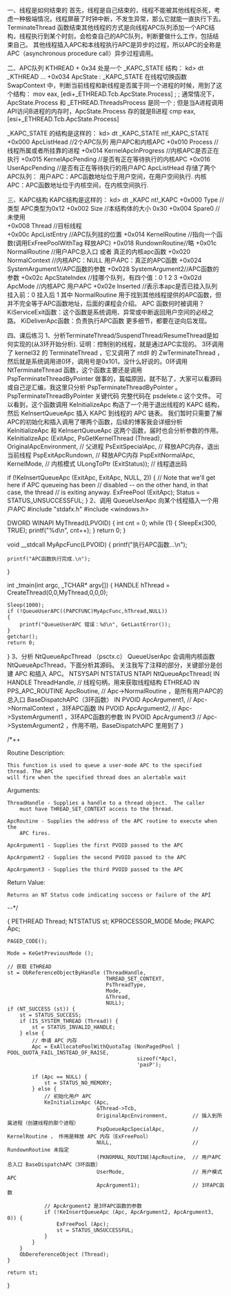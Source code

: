 一、线程是如何结束的
首先，线程是自己结束的，线程不能被其他线程杀死，考虑一种极端情况，线程屏蔽了时钟中断，不发生异常，那么它就能一直执行下去。
TerminateThread 函数结束其他线程的方式是向线程APC队列添加一个APC结构，线程执行到某个时刻，会检查自己的APC队列，判断要做什么工作，包括结束自己。
其他线程插入APC和本线程执行APC是异步的过程，所以APC的全称是 APC（asynchronous procedure call）异步过程调用。

二、APC队列
KTHREAD + 0x34 处是一个 _KAPC_STATE 结构：
kd> dt _KTHREAD
...
+0x034 ApcState         : _KAPC_STATE
在线程切换函数 SwapContext 中，判断当前线程和新线程是否属于同一个进程的时候，用到了这个结构：
mov     eax, [edi+_ETHREAD.Tcb.ApcState.Process] ;
                        ; 通常情况下，ApcState.Process 和 _ETHREAD.ThreadsProcess 是同一个
                        ; 但是当A进程调用API访问B进程的内存时，ApcState.Process 存的就是B进程
cmp     eax, [esi+_ETHREAD.Tcb.ApcState.Process]

_KAPC_STATE 的结构是这样的：
kd> dt _KAPC_STATE
nt!_KAPC_STATE
   +0x000 ApcListHead			//2个APC队列 用户APC和内核APC 
   +0x010 Process				//线程所属或者所挂靠的进程
   +0x014 KernelApcInProgress	//内核APC是否正在执行
   +0x015 KernelApcPending		//是否有正在等待执行的内核APC
   +0x016 UserApcPending		//是否有正在等待执行的用户APC
ApcListHead 存储了两个APC队列：
用户APC：APC函数地址位于用户空间，在用户空间执行.
内核APC：APC函数地址位于内核空间，在内核空间执行.

三、KAPC结构
KAPC结构是这样的：
kd> dt _KAPC
nt!_KAPC
   +0x000 Type		//类型  APC类型为0x12
   +0x002 Size		//本结构体的大小  0x30
   +0x004 Spare0    	//未使用                             
   +0x008 Thread 		//目标线程                                  
   +0x00c ApcListEntry	//APC队列挂的位置
   +0x014 KernelRoutine	//指向一个函数(调用ExFreePoolWithTag 释放APC)
   +0x018 RundownRoutine//略 
   +0x01c NormalRoutine	//用户APC总入口  或者 真正的内核apc函数
   +0x020 NormalContext	//内核APC：NULL  用户APC：真正的APC函数
   +0x024 SystemArgument1//APC函数的参数	
   +0x028 SystemArgument2//APC函数的参数
   +0x02c ApcStateIndex	//挂哪个队列，有四个值：0 1 2 3
   +0x02d ApcMode	//内核APC 用户APC
   +0x02e Inserted	//表示本apc是否已挂入队列 挂入前：0  挂入后  1
其中 NormalRoutine 用于找到其他线程提供的APC函数，但并不完全等于APC函数地址，后面的课程会介绍。
APC 函数何时被调用？
KiServiceExit函数：这个函数是系统调用、异常或中断返回用户空间的必经之路。
KiDeliverApc函数：负责执行APC函数
更多细节，都要在逆向后发现。

四、课后练习
1、分析TerminateThread/SuspendThread/ResumeThread是如何实现的(从3环开始分析).
证明：控制别的线程，就是通过APC实现的。
3环调用了 kernel32 的 TerminateThread ，它又调用了 ntdll 的 ZwTerminateThread ，然后就是系统调用进0环，调用号是0x101，没什么好说的。0环调用 NtTerminateThread 函数，这个函数主要还是调用 PspTerminateThreadByPointer 做事的，篇幅原因，就不贴了，大家可以看源码或自己逆汇编，我这里只分析 PspTerminateThreadByPointer 。
PspTerminateThreadByPointer 关键代码
完整代码在 psdelete.c 这个文件。
可以看到，这个函数调用 KeInitializeApc 构造了一个用于退出线程的 KAPC 结构，然后 KeInsertQueueApc 插入 KAPC 到线程的 APC 链表。
我们暂时只需要了解APC的初始化和插入调用了哪两个函数，后续的博客我会详细分析 KeInitializeApc 和 KeInsertQueueApc 这两个函数，届时也会分析参数的作用。
KeInitializeApc (ExitApc,
                 PsGetKernelThread (Thread),
                 OriginalApcEnvironment,		// 父进程
                 PsExitSpecialApc,				// 释放APC内存，退出当前线程
                 PspExitApcRundown,				// 释放APC内存
                 PspExitNormalApc,				
                 KernelMode,					// 内核模式
                 ULongToPtr (ExitStatus));		// 线程退出码

if (!KeInsertQueueApc (ExitApc, ExitApc, NULL, 2)) {
    // Note that we'll get here if APC queueing has been
    // disabled -- on the other hand, in that case, the thread
    // is exiting anyway.
    ExFreePool (ExitApc);
    Status = STATUS_UNSUCCESSFUL;
}
2、调用 QueueUserApc 向某个线程插入一个用户APC
#include "stdafx.h"
#include <windows.h>

DWORD WINAPI MyThread(LPVOID)
{
	int cnt = 0;
	while (1)
	{
		SleepEx(300, TRUE);
		printf("%d\n", cnt++);
	}
	return 0;
}

void __stdcall MyApcFunc(LPVOID)
{
	printf("执行APC函数...\n");
	
	printf("APC函数执行完成.\n");
}

int _tmain(int argc, _TCHAR* argv[])
{
	HANDLE hThread = CreateThread(0,0,MyThread,0,0,0);
	
	Sleep(1000);
	if (!QueueUserAPC((PAPCFUNC)MyApcFunc,hThread,NULL))
	{
		printf("QueueUserAPC 错误：%d\n", GetLastError());
	}
	getchar();
	return 0;
}
3、分析 NtQueueApcThread （psctx.c）
QueueUserApc 会调用内核函数 NtQueueApcThread，下面分析其源码。
关注我写了注释的部分，关键部分是创建 APC 和插入 APC。
NTSYSAPI
NTSTATUS
NTAPI
NtQueueApcThread(
    IN HANDLE ThreadHandle,			// 线程句柄，用来获取线程结构 ETHREAD
    IN PPS_APC_ROUTINE ApcRoutine,	// Apc->NormalRoutine ，是所有用户APC的总入口 BaseDispatchAPC（3环函数）
    IN PVOID ApcArgument1,			// Apc->NormalContext ，3环APC函数
    IN PVOID ApcArgument2,			// Apc->SystemArgument1 ，3环APC函数的参数
    IN PVOID ApcArgument3			// Apc->SystemArgument2 ，作用不明，BaseDispatchAPC 里用到了
    )

/*++

Routine Description:

    This function is used to queue a user-mode APC to the specified thread. The APC
    will fire when the specified thread does an alertable wait

Arguments:

    ThreadHandle - Supplies a handle to a thread object.  The caller
        must have THREAD_SET_CONTEXT access to the thread.

    ApcRoutine - Supplies the address of the APC routine to execute when the
        APC fires.

    ApcArgument1 - Supplies the first PVOID passed to the APC

    ApcArgument2 - Supplies the second PVOID passed to the APC

    ApcArgument3 - Supplies the third PVOID passed to the APC

Return Value:

    Returns an NT Status code indicating success or failure of the API

--*/

{
    PETHREAD Thread;
    NTSTATUS st;
    KPROCESSOR_MODE Mode;
    PKAPC Apc;

    PAGED_CODE();

    Mode = KeGetPreviousMode ();

	// 获取 ETHREAD
    st = ObReferenceObjectByHandle (ThreadHandle,
                                    THREAD_SET_CONTEXT,
                                    PsThreadType,
                                    Mode,
                                    &Thread,
                                    NULL);
    if (NT_SUCCESS (st)) {
        st = STATUS_SUCCESS;
        if (IS_SYSTEM_THREAD (Thread)) {
            st = STATUS_INVALID_HANDLE;
        } else {
			// 申请 APC 内存
            Apc = ExAllocatePoolWithQuotaTag (NonPagedPool | POOL_QUOTA_FAIL_INSTEAD_OF_RAISE,
                                              sizeof(*Apc),
                                              'pasP');

            if (Apc == NULL) {
                st = STATUS_NO_MEMORY;
            } else {
				// 初始化用户 APC
                KeInitializeApc (Apc,
                                 &Thread->Tcb,
                                 OriginalApcEnvironment,		// 插入到所属进程（创建线程的那个进程）
                                 PspQueueApcSpecialApc,			// KernelRoutine ， 作用是释放 APC 内存（ExFreePool）
                                 NULL,							// RundownRoutine 未指定
                                 (PKNORMAL_ROUTINE)ApcRoutine,	// 用户APC总入口 BaseDispatchAPC（3环函数）
                                 UserMode,						// 用户模式APC
                                 ApcArgument1);					// 3环APC函数

				// ApcArgument2 是3环APC函数的参数
                if (!KeInsertQueueApc (Apc, ApcArgument2, ApcArgument3, 0)) {
                    ExFreePool (Apc);
                    st = STATUS_UNSUCCESSFUL;
                }
            }
        }
        ObDereferenceObject (Thread);
    }

    return st;
}


